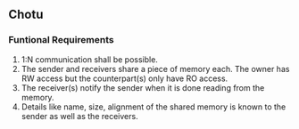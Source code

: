 ## Chotu

### Funtional Requirements
1. 1:N communication shall be possible.
2. The sender and receivers share a piece of memory each. The owner has RW access but the counterpart(s) only have RO access.
3. The receiver(s) notify the sender when it is done reading from the memory.
4. Details like name, size, alignment of the shared memory is known to the sender as well as the receivers.

